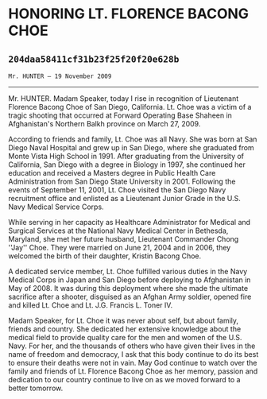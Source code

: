 # HONORING LT. FLORENCE BACONG CHOE
## `204daa58411cf31b23f25f20f20e628b`
`Mr. HUNTER — 19 November 2009`

---


Mr. HUNTER. Madam Speaker, today I rise in recognition of Lieutenant 
Florence Bacong Choe of San Diego, California. Lt. Choe was a victim of 
a tragic shooting that occurred at Forward Operating Base Shaheen in 
Afghanistan's Northern Balkh province on March 27, 2009.

According to friends and family, Lt. Choe was all Navy. She was born 
at San Diego Naval Hospital and grew up in San Diego, where she 
graduated from Monte Vista High School in 1991. After graduating from 
the University of California, San Diego with a degree in Biology in 
1997, she continued her education and received a Masters degree in 
Public Health Care Administration from San Diego State University in 
2001. Following the events of September 11, 2001, Lt. Choe visited the 
San Diego Navy recruitment office and enlisted as a Lieutenant Junior 
Grade in the U.S. Navy Medical Service Corps.

While serving in her capacity as Healthcare Administrator for Medical 
and Surgical Services at the National Navy Medical Center in Bethesda, 
Maryland, she met her future husband, Lieutenant Commander Chong 
''Jay'' Choe. They were married on June 21, 2004 and in 2006, they 
welcomed the birth of their daughter, Kristin Bacong Choe.

A dedicated service member, Lt. Choe fulfilled various duties in the 
Navy Medical Corps in Japan and San Diego before deploying to 
Afghanistan in May of 2008. It was during this deployment where she 
made the ultimate sacrifice after a shooter, disguised as an Afghan 
Army soldier, opened fire and killed Lt. Choe and Lt. J.G. Francis L. 
Toner IV.

Madam Speaker, for Lt. Choe it was never about self, but about 
family, friends and country. She dedicated her extensive knowledge 
about the medical field to provide quality care for the men and women 
of the U.S. Navy. For her, and the thousands of others who have given 
their lives in the name of freedom and democracy, I ask that this body 
continue to do its best to ensure their deaths were not in vain. May 
God continue to watch over the family and friends of Lt. Florence 
Bacong Choe as her memory, passion and dedication to our country 
continue to live on as we moved forward to a better tomorrow.
